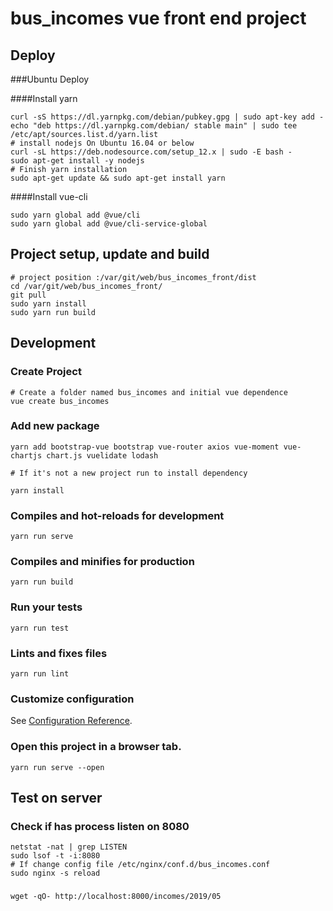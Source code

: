 # bus_incomes vue front end project

## Deploy

###Ubuntu Deploy

####Install yarn
```
curl -sS https://dl.yarnpkg.com/debian/pubkey.gpg | sudo apt-key add -
echo "deb https://dl.yarnpkg.com/debian/ stable main" | sudo tee /etc/apt/sources.list.d/yarn.list
# install nodejs On Ubuntu 16.04 or below
curl -sL https://deb.nodesource.com/setup_12.x | sudo -E bash -
sudo apt-get install -y nodejs
# Finish yarn installation
sudo apt-get update && sudo apt-get install yarn
```

####Install vue-cli
```
sudo yarn global add @vue/cli
sudo yarn global add @vue/cli-service-global
```

## Project setup, update and build
```
# project position :/var/git/web/bus_incomes_front/dist
cd /var/git/web/bus_incomes_front/
git pull
sudo yarn install
sudo yarn run build
```

## Development
### Create Project
```
# Create a folder named bus_incomes and initial vue dependence
vue create bus_incomes
```

### Add new package
```
yarn add bootstrap-vue bootstrap vue-router axios vue-moment vue-chartjs chart.js vuelidate lodash

# If it's not a new project run to install dependency

yarn install
```

### Compiles and hot-reloads for development
```
yarn run serve
```

### Compiles and minifies for production
```
yarn run build
```

### Run your tests
```
yarn run test
```

### Lints and fixes files
```
yarn run lint
```

### Customize configuration
See [Configuration Reference](https://cli.vuejs.org/config/).

### Open this project in a browser tab.
```
yarn run serve --open
```


## Test on server

### Check if has process listen on 8080
```
netstat -nat | grep LISTEN
sudo lsof -t -i:8080
# If change config file /etc/nginx/conf.d/bus_incomes.conf
sudo nginx -s reload
```

###
```
wget -qO- http://localhost:8000/incomes/2019/05
```
